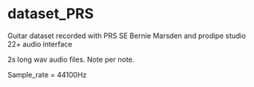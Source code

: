 # dataset_PRS
Guitar dataset recorded with PRS SE Bernie Marsden and prodipe studio 22+ audio interface

2s long wav audio files. Note per note.

Sample_rate = 44100Hz
